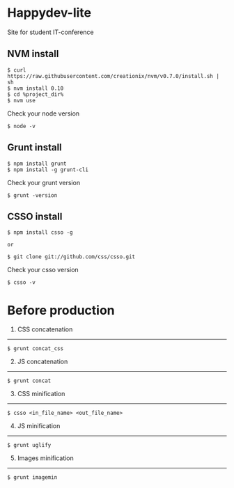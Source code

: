 Happydev-lite
=============

Site for student IT-conference

NVM install
------------

```
$ curl https://raw.githubusercontent.com/creationix/nvm/v0.7.0/install.sh | sh
$ nvm install 0.10
$ cd %project_dir%
$ nvm use
```
Check your node version
```
$ node -v
```

Grunt install
------------

```
$ npm install grunt
$ npm install -g grunt-cli
```
Check your grunt version
```
$ grunt -version 
```

CSSO install
------------

```  
$ npm install csso -g

or

$ git clone git://github.com/css/csso.git
```
Check your csso version
```
$ csso -v 
```


Before production 
=============

1. CSS concatenation 
------------

```
$ grunt concat_css
```

2. JS concatenation
------------

```
$ grunt concat
```

3. CSS minification 
------------

```
$ csso <in_file_name> <out_file_name>
```

4. JS minification 
------------

```
$ grunt uglify
```

5. Images minification 
------------

```
$ grunt imagemin
```
